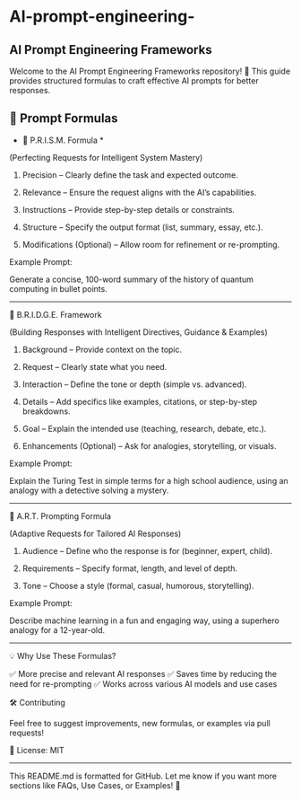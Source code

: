 # AI-prompt-engineering-

## AI Prompt Engineering Frameworks

Welcome to the AI Prompt Engineering Frameworks repository! 🚀
This guide provides structured formulas to craft effective AI prompts for better responses.

## 📌 Prompt Formulas

* 🔷 P.R.I.S.M. Formula *

(Perfecting Requests for Intelligent System Mastery)

1. Precision – Clearly define the task and expected outcome.


2. Relevance – Ensure the request aligns with the AI’s capabilities.


3. Instructions – Provide step-by-step details or constraints.


4. Structure – Specify the output format (list, summary, essay, etc.).


5. Modifications (Optional) – Allow room for refinement or re-prompting.



Example Prompt:

Generate a concise, 100-word summary of the history of quantum computing in bullet points.


---

🔷 B.R.I.D.G.E. Framework

(Building Responses with Intelligent Directives, Guidance & Examples)

1. Background – Provide context on the topic.


2. Request – Clearly state what you need.


3. Interaction – Define the tone or depth (simple vs. advanced).


4. Details – Add specifics like examples, citations, or step-by-step breakdowns.


5. Goal – Explain the intended use (teaching, research, debate, etc.).


6. Enhancements (Optional) – Ask for analogies, storytelling, or visuals.



Example Prompt:

Explain the Turing Test in simple terms for a high school audience, using an analogy with a detective solving a mystery.


---

🔷 A.R.T. Prompting Formula

(Adaptive Requests for Tailored AI Responses)

1. Audience – Define who the response is for (beginner, expert, child).


2. Requirements – Specify format, length, and level of depth.


3. Tone – Choose a style (formal, casual, humorous, storytelling).



Example Prompt:

Describe machine learning in a fun and engaging way, using a superhero analogy for a 12-year-old.


---

💡 Why Use These Formulas?

✅ More precise and relevant AI responses
✅ Saves time by reducing the need for re-prompting
✅ Works across various AI models and use cases

🛠 Contributing

Feel free to suggest improvements, new formulas, or examples via pull requests!

📌 License: MIT


---

This README.md is formatted for GitHub. Let me know if you want more sections like FAQs, Use Cases, or Examples! 🚀

